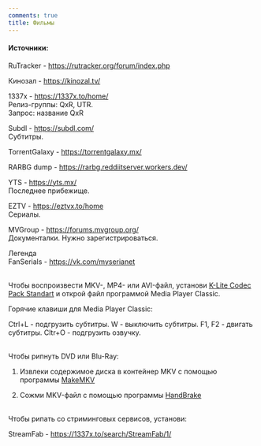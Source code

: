 ```yaml
---
comments: true
title: Фильмы
---
```


#### Источники:

RuTracker - <https://rutracker.org/forum/index.php>

Кинозал - <https://kinozal.tv/>

1337x - <https://1337x.to/home/><br>
Релиз-группы: QxR, UTR.<br>
Запрос: название QxR

Subdl - <https://subdl.com/><br>
Субтитры.

TorrentGalaxy - <https://torrentgalaxy.mx/>

RARBG dump - <https://rarbg.reddiitserver.workers.dev/>

YTS - <https://yts.mx/><br>
Последнее прибежище.

EZTV - <https://eztvx.to/home><br>
Сериалы.

MVGroup - <https://forums.mvgroup.org/><br>
Документалки. Нужно зарегистрироваться.

Легенда<br>
FanSerials - <https://vk.com/myserianet>
<br><br>

Чтобы воспроизвести MKV-, MP4- или AVI-файл, установи [K-Lite Codec Pack Standart](https://codecguide.com/download_kl.htm) и открой файл программой Media Player Classic.

Горячие клавиши для Media Player Classic:

Ctrl+L - подгрузить субтитры. W - выключить субтитры. F1, F2 - двигать субтитры. Cltr+O - подгрузить озвучку.
<br><br>

Чтобы рипнуть DVD или Blu-Ray:

1) Извлеки содержимое диска в контейнер MKV с помощью программы [MakeMKV](https://rutracker.org/forum/viewtopic.php?t=6237783)

2) Сожми MKV-файл с помощью программы [HandBrake](https://handbrake.fr/downloads.php)
<br><br>

Чтобы рипать со стриминговых сервисов, установи:

StreamFab - <https://1337x.to/search/StreamFab/1/>